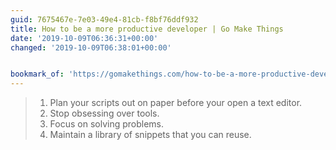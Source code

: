 ```yaml
---
guid: 7675467e-7e03-49e4-81cb-f8bf76ddf932
title: How to be a more productive developer | Go Make Things
date: '2019-10-09T06:36:31+00:00'
changed: '2019-10-09T06:38:01+00:00'


bookmark_of: 'https://gomakethings.com/how-to-be-a-more-productive-developer/'
---
```


> 1. Plan your scripts out on paper before your open a text editor.
> 1. Stop obsessing over tools. 
> 1. Focus on solving problems. 
> 1. Maintain a library of snippets that you can reuse.
